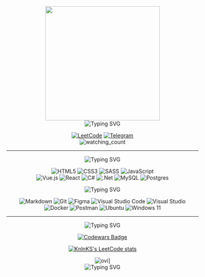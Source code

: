 <div align="center">
  <img src="https://media.giphy.com/media/1wpaCOVdglMSYgjCum/giphy.gif" width="300">
  <br>
  <img src="https://readme-typing-svg.herokuapp.com?font=JetBrains+Mono&duration=2700&pause=500&color=F7A600&multiline=true&width=300&height=60&lines=Hi+there!++My+name+is+Igor.;I'm+a+student+programmer" alt="Typing SVG" />
</div>

<div align="center">
  
  [![LeetCode](https://img.shields.io/badge/LeetCode-000000?style=for-the-badge&logo=LeetCode&logoColor=#d16c06)](https://leetcode.com/gotovchik/)
  [![Telegram](https://img.shields.io/badge/Telegram-2CA5E0?style=for-the-badge&logo=telegram&logoColor=white)](https://t.me/frzdbss)
  <br>
  <img src="https://komarev.com/ghpvc/?username=gotovchik&color=orange" alt="watching_count" />
  
</div>

---

<div align="center">
  <img src="https://readme-typing-svg.herokuapp.com?font=JetBrains+Mono&duration=2700&pause=500&color=F7A600&multiline=true&width=300&height=60&lines=I'm+currently+learning" alt="Typing SVG" />
  
  ![HTML5](https://img.shields.io/badge/html5-%23E34F26.svg?style=for-the-badge&logo=html5&logoColor=white)
  ![CSS3](https://img.shields.io/badge/css3-%231572B6.svg?style=for-the-badge&logo=css3&logoColor=white)
  ![SASS](https://img.shields.io/badge/SASS-hotpink.svg?style=for-the-badge&logo=SASS&logoColor=white)
  ![JavaScript](https://img.shields.io/badge/javascript-%23323330.svg?style=for-the-badge&logo=javascript&logoColor=%23F7DF1E)<br>
  ![Vue.js](https://img.shields.io/badge/vuejs-%2335495e.svg?style=for-the-badge&logo=vuedotjs&logoColor=%234FC08D)
  ![React](https://img.shields.io/badge/react-%2320232a.svg?style=for-the-badge&logo=react&logoColor=%2361DAFB)
  ![C#](https://img.shields.io/badge/c%23-%23239120.svg?style=for-the-badge&logo=c-sharp&logoColor=white)
  ![.Net](https://img.shields.io/badge/.NET-5C2D91?style=for-the-badge&logo=.net&logoColor=white) ![MySQL](https://img.shields.io/badge/mysql-%2300f.svg?style=for-the-badge&logo=mysql&logoColor=white)
  ![Postgres](https://img.shields.io/badge/postgres-%23316192.svg?style=for-the-badge&logo=postgresql&logoColor=white)

  <img src="https://readme-typing-svg.herokuapp.com?font=JetBrains+Mono&duration=2700&pause=500&color=F7A600&multiline=true&width=300&height=60&lines=I'm+using+for+this" alt="Typing SVG" />
  
  ![Markdown](https://img.shields.io/badge/markdown-%23000000.svg?style=for-the-badge&logo=markdown&logoColor=white)
  ![Git](https://img.shields.io/badge/git-%23F05033.svg?style=for-the-badge&logo=git&logoColor=white)
  ![Figma](https://img.shields.io/badge/figma-%23F24E1E.svg?style=for-the-badge&logo=figma&logoColor=white)
  ![Visual Studio Code](https://img.shields.io/badge/Visual%20Studio%20Code-0078d7.svg?style=for-the-badge&logo=visual-studio-code&logoColor=white)
  ![Visual Studio](https://img.shields.io/badge/Visual%20Studio-5C2D91.svg?style=for-the-badge&logo=visual-studio&logoColor=white)<br>
  ![Docker](https://img.shields.io/badge/docker-%230db7ed.svg?style=for-the-badge&logo=docker&logoColor=white)
  ![Postman](https://img.shields.io/badge/Postman-FF6C37?style=for-the-badge&logo=postman&logoColor=white)
  ![Ubuntu](https://img.shields.io/badge/Ubuntu-E95420?style=for-the-badge&logo=ubuntu&logoColor=white)
  ![Windows 11](https://img.shields.io/badge/Windows%2011-%230079d5.svg?style=for-the-badge&logo=Windows%2011&logoColor=white)
  
</div>

---

<div align="center">

  <img src="https://readme-typing-svg.herokuapp.com?font=JetBrains+Mono&duration=2700&pause=500&color=F7A600&multiline=true&width=150&height=60&lines=My+stats..." alt="Typing SVG" />
  
  [![Codewars Badge](https://www.codewars.com/users/gotovchik/badges/large)](https://www.codewars.com/users/gotovchik)
  
  [![KnlnKS's LeetCode stats](https://leetcode-stats-six.vercel.app/api?username=gotovchik&theme=dark)](https://github.com/KnlnKS/leetcode-stats)
  
  <img src="https://github-readme-stats.vercel.app/api/top-langs?username=gotovchik&show_icons=true&locale=en&theme=dark" alt="ovi" />\]
  <br>
  <img src="https://readme-typing-svg.herokuapp.com?font=JetBrains+Mono&size=30&duration=2700&pause=500&color=F7A600&multiline=true&width=200&height=60&lines=Come+Again" alt="Typing SVG" />
  
</div>






